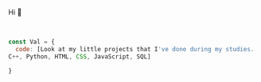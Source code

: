 Hi 👋

<br/>

```javascript
const Val = {
  code: [Look at my little projects that I've done during my studies. :)
C++, Python, HTML, CSS, JavaScript, SQL]

}
```
<br/>
